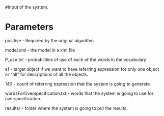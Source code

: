 #Input of the system.

# Parameters #

positive - Required by the original algorithm

model.xml - the model in a xml file

P\_use.txt - probabilities of use of each of the words in the vocabulary

s1 - target object if we want to have referring expression for only one object or "all" for descriptions of all the objects.

140 - count of referring expression that the system is going to generate

wordsForOverspecification.txt - words that the system is going to use for overspecification.

results/ - folder where the system is  going to put the results.